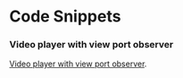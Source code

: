 # Code Snippets


### Video player with view port observer
[Video player with view port observer](snippets/video-player-with-observer.js).